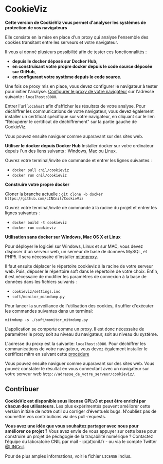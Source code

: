 CookieViz
===

**Cette version de CookieViz vous permet d'analyser les systèmes de protection de vos navigateurs**

Elle consiste en la mise en place d'un proxy qui analyse l'ensemble des cookies transitant entre les serveurs et votre navigateur.

Il vous ai donné plusieurs possibilité afin de tester ces fonctionnalités :
*  **depuis le docker déposé sur Docker Hub**,
*  **en construisant votre propre docker depuis le code source déposée sur GitHub**,
*  **en configurant votre système depuis le code source**.

Une fois ce proxy mis en place, vous devez configurer le navigateur à tester pour initier l'analyse. [Configurer le proxy de votre navigateur](https://fr.wikihow.com/changer-les-param%C3%A8tres-de-proxy) sur l'adresse suivante : ``localhost:8080``.

Entrer l'url ``locahost`` afin d'afficher les résultats de votre analyse. Pour déchiffrer les communications de votre navigateur, vous devez également installer un certificat spécifique sur votre navigateur, en cliquant sur le lien "Récupérer le certificat de déchiffrement" sur la partie gauche de CookieViz. 

Vous pouvez ensuite naviguer comme auparavant sur des sites web.

**Utiliser le docker depuis Docker Hub**
Installer docker sur votre ordinateur depuis l'un des liens suivants : [Windows](https://docs.docker.com/docker-for-mac/install/), [Mac](https://docs.docker.com/docker-for-mac/install/) ou [Linux](https://docs.docker.com/install/linux/docker-ce/ubuntu/).

Ouvrez votre terminal/invite de commande et entrer les lignes suivantes :
 * ``docker pull cnil/cookieviz``
 * ``docker run cnil/cookieviz``

**Construire votre propre docker**

Cloner la branche actuelle : ``git clone -b docker https://github.com/LINCnil/CookieViz``

Ouvrez votre terminal/invite de commande à la racine du projet et entrer les lignes suivantes :
 * ``docker build -t cookieviz``
 * ``docker run cookieviz``

**Utilisation sans docker sur Windows, Mac OS X et Linux**

Pour déployer le logiciel sur Windows, Linux et sur MAC, vous devez disposer d'un serveur web, un serveur de base de données MySQL, et PHP5. Il sera nécessaire d'installer [mitmproxy](https://mitmproxy.org/).

Il faut ensuite déplacer le répertoire cookieviz à la racine de votre serveur web.
Puis, déposer le répertoire soft dans le répertoire de votre choix.
Enfin, il est nécessaire de modifier les paramètres de connexion à la base de données dans les fichiers suivants :

 * ``cookieviz/settings.inc``
 * ``soft/monitor_mitmdump.py``

Pour lancer la surveillance de l'utilisation des cookies, il suffier d'exécuter les commandes suivantes dans un terminal:

``mitmdump -s ./soft/monitor_mitmdump.py``

L'application se comporte comme un proxy. Il est donc nécessaire de paramétrer le proxy soit au niveau du navigateur, soit au niveau du système.

L'adresse du proxy est la suivante: ``localhost:8080``. Pour déchiffrer les communications de votre navigateur, vous devez également installer le certificat mitm en suivant cette [procédure](https://docs.mitmproxy.org/stable/concepts-certificates/) 

Vous pouvez ensuite naviguer comme auparavant sur des sites web.
Vous pouvez constater le résultat en vous connectant avec un navigateur sur votre serveur web ``http://adresse_de_votre_serveur/cookieviz/``.

Contribuer
--

**CookieViz est disponible sous license GPLv3 et peut être enrichi par chacun des utilisateurs.** Les plus expérimentés peuvent améliorer cette version initiale de notre outil ou corriger d’éventuels bugs. N'oubliez pas de soumettre vos contributions via des pull-requests.

**Vous avez une idée que vous souhaitez partager avec nous pour améliorer ce projet ?** Vous avez envie de vous appuyer sur cette base pour construire un projet de pédagogie de la traçabilité numérique ? Contactez l’équipe du laboratoire CNIL par mail - ip(at)cnil.fr - ou via le compte Twitter [@LINCnil](https://twitter.com/LINCnil).

Pour de plus amples informations, voir le fichier ``LICENSE`` inclus.
